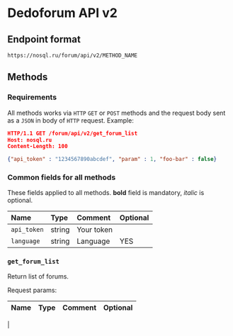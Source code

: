 
# Dedoforum API v2

## Endpoint format

`https://nosql.ru/forum/api/v2/METHOD_NAME`

## Methods

### Requirements

All methods works via `HTTP` `GET` or `POST` methods and the request body sent as a `JSON` in body of `HTTP` request. Example:

```json
HTTP/1.1 GET /forum/api/v2/get_forum_list
Host: nosql.ru
Content-Length: 100

{"api_token" : "1234567890abcdef", "param" : 1, "foo-bar" : false}
```


### Common fields for all methods

These fields applied to all methods. **bold** field is mandatory, *italic* is optional.

| Name | Type | Comment | Optional |
| :---- | :---- | :---- | :---- |
| `api_token` | string | Your token | |
| `language` | string | Language | YES |

### `get_forum_list`

Return list of forums.

Request params:

| Name | Type | Comment | Optional |
| ---- | ---- | ---- | ---- |
| 

```
